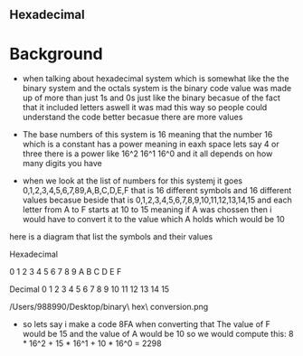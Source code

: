 ## Hexadecimal 

# Background 

- when talking about hexadecimal system which is somewhat like the the binary system and the octals system is the binary code value was made up of more than just 1s and 0s just like the binary becasue of the fact that it included letters aswell it was mad this way so people could understand the code better becasue there are more values

- The base numbers of this system is 16 meaning that the number 16 which is a constant has a power meaning in eaxh space lets say 4 or three there is a power like 16^2 16^1 16^0 and it all depends on how many digits you have 

- when we look at the list of numbers for this systemj it goes 0,1,2,3,4,5,6,7,89,A,B,C,D,E,F that is 16 different symbols and 16 different values becasue beside that is 0,1,2,3,4,5,6,7,8,9,10,11,12,13,14,15 and each letter from A to F starts at 10 to 15 meaning if A was chossen then i would have to convert it to the value which A holds which would be 10

here is a diagram that list the symbols and their values 

Hexadecimal

0	1	2	3	4	5	6	7	8	9	A	B	C	D	E	F

Decimal
0	1	2	3	4	5	6	7	8	9	10	11	12	13	14	15

/Users/988990/Desktop/binary\ hex\ conversion.png 

- so lets say i make a code 8FA when converting that The value of F would be 15  and the value of A would be 10 so we would compute this: 8 * 16^2 + 15 * 16^1 + 10 * 16^0 = 2298   
